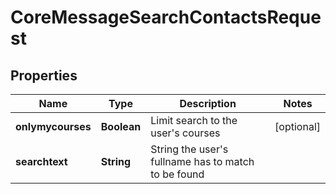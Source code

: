 

# CoreMessageSearchContactsRequest


## Properties

| Name | Type | Description | Notes |
|------------ | ------------- | ------------- | -------------|
|**onlymycourses** | **Boolean** | Limit search to the user&#39;s courses |  [optional] |
|**searchtext** | **String** | String the user&#39;s fullname has to match to be found |  |



